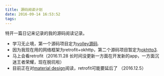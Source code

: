 ```yaml
---
title: 源码阅读计划
date: 2016-09-14 16:53:52
tags:
---
```

   特开一篇日记来记录的我的源码阅读记录。
   
   - 学习无止境，第一个源码项目定为[volley源码](http://clunyes.github.io/2016/09/20/volley源码核心/).
   - 因为我现在用的网络框架为retrofit+okhttp，第二个源码项目暂定为[okhttp3](http://clunyes.github.io/2016/11/28/OkHttp学习/).
   - 马上会看retrofit（2016.11.28 长时间没更新一方面在开发新的app，一方面沉迷王者荣耀，现在脱坑啦）
   - 目前正在对[material design](http://clunyes.github.io/2016/11/29/material-design/)阅读，retrofit可能要延后了
   （2016.12.5）
   
   
    